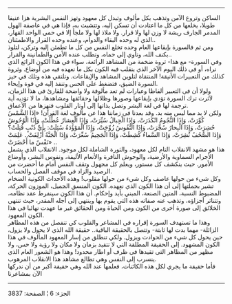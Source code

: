 ------------------------------------------------------------------------

الساكن وتروع الآمن وتذهب بكل مألوف وتبدل كل معهود وتهز النفس البشرية هزا
عنيفا طويلا، يخلعها من كل ما اعتادت أن تسكن إليه، وتتشبث به، فإذا هي في
عاصفة الهول المدمر الجارف ريشة لا وزن لها ولا قرار. ولا ملاذ لها ولا
ملجأ إلا في حمى الواحد القهار، الذي له وحده البقاء والدوام، وعنده وحده
القرار والاطمئنان..  
ومن ثم فالسورة بإيقاعها العام وحده تخلع النفس من كل ما تطمئن إليه وتركن،
لتلوذ بكنف الله، وتأوي إلى حماه، وتطلب عنده الأمن والطمأنينة والقرار..  
وفي السورة- مع هذا- ثروة ضخمة من المشاهد الرائعة، سواء في هذا الكون
الرائع الذي نراه، أو في ذلك اليوم الآخر الذي ينقلب فيه الكون بكل ما
نعهده فيه من أوضاع. وثروة كذلك من التعبيرات الأنيقة! المنتقاة لتلوين
المشاهد والإيقاعات. وتلتقي هذه وتلك في حيز السورة الضيق، فتضغط على الحس
وتنفذ إليه في قوة وإيحاء.  
ولولا أن في التعبير ألفاظا وعبارات لم تعد مألوفة ولا واضحة للقارئ في هذا
الزمان، لآثرت ترك السورة تؤدي بإيقاعها وصورها وظلالها وحقائقها ومشاهدها،
ما لا تؤديه أية ترجمة لها في لغة البشر وتصل بذاتها إلى أوتار القلوب
فتهزها من الأعماق.  
ولكن لا بد مما ليس منه بد. وقد بعدنا في زماننا هذا عن مألوف لغة القرآن!
«إِذَا الشَّمْسُ كُوِّرَتْ، وَإِذَا النُّجُومُ انْكَدَرَتْ، وَإِذَا الْجِبالُ سُيِّرَتْ، وَإِذَا الْعِشارُ عُطِّلَتْ،
وَإِذَا الْوُحُوشُ حُشِرَتْ، وَإِذَا الْبِحارُ سُجِّرَتْ، وَإِذَا النُّفُوسُ زُوِّجَتْ، وَإِذَا الْمَوْؤُدَةُ سُئِلَتْ:
بِأَيِّ ذَنْبٍ قُتِلَتْ؟ وَإِذَا الصُّحُفُ نُشِرَتْ، وَإِذَا السَّماءُ كُشِطَتْ، وَإِذَا الْجَحِيمُ سُعِّرَتْ، وَإِذَا
الْجَنَّةُ أُزْلِفَتْ.. عَلِمَتْ نَفْسٌ ما أَحْضَرَتْ» ..  
هذا هو مشهد الانقلاب التام لكل معهود، والثورة الشاملة لكل موجود.
الانقلاب الذي يشمل الأجرام السماوية والأرضية، والوحوش النافرة والأنعام
الأليفة، ونفوس البشر، وأوضاع الأمور. حيث ينكشف كل مستور، ويعلم كل مجهول
وتقف النفس أمام ما أحضرت من الرصيد والزاد في موقف الفصل والحساب.  
وكل شيء من حولها عاصف وكل شيء من حولها مقلوب! وهذه الأحداث الكونية
الضخام تشير بجملتها إلى أن هذا الكون الذي نعهده. الكون المنسق الجميل،
الموزون الحركة، المضبوط النسبة، المتين الصنعة، المبني بأيد وإحكام. أن
هذا الكون سينفرط عقد نظامه، وتتناثر أجزاؤه، وتذهب عنه صفاته هذه التي
يقوم بها وينتهي إلى أجله المقدر، حيث تنتهي الخلائق إلى صورة أخرى من
الكون ومن الحياة ومن الحقائق غير ما عهدت نهائيا في هذا الكون المعهود.  
وهذا ما تستهدف السورة إقراره في المشاعر والقلوب كي تنفصل من هذه المظاهر
الزائلة- مهما بدت لها ثابتة- وتتصل بالحقيقة الباقية.. حقيقة الله الذي لا
يحول ولا يزول، حين يحول كل شيء من الحوادث ويزول. ولكي تنطلق من إسار
المعهود المألوف في هذا الكون المشهود. إلى الحقيقة المطلقة التي لا تتقيد
بزمان ولا مكان ولا رؤية ولا حس، ولا مظهر من المظاهر التي تقيدها في ظرف
أو اطار محدود! وهذا هو الشعور العام الذي ينسرب إلى النفس وهي تطالع مشاهد
هذا الانقلاب المرهوب.  
فأما حقيقة ما يجري لكل هذه الكائنات، فعلمها عند الله وهي حقيقة أكبر من
أن ندركها الآن بمشاعرنا

------------------------------------------------------------------------

الجزء: 6 ¦ الصفحة: 3837
